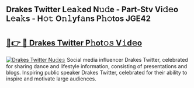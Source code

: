 ## Drakes Twitter L𝚎a𝚔ed N𝚞𝚍e - Part-Stv Vi𝚍𝚎o L𝚎a𝚔s - H𝚘𝚝 O𝚗𝚕yf𝚊ns P𝚑𝚘tos JGE42

# <h2><a href="http://kf1qg72.oniu.top/?m=Drakes+Twitter">🔗👉 🔴 Drakes Twitter P𝚑ot𝚘𝚜 V𝚒d𝚎o</a></h2>

[![Drakes Twitter Nu𝚍e𝚜](https://i.imgur.com/0qMVB7G.gif)](http://kf1qg72.oniu.top/?m=Drakes+Twitter)
Social media influencer Drakes Twitter, celebrated for sharing dance and lifestyle information, consisting of presentations and blogs. Inspiring public speaker Drakes Twitter, celebrated for their ability to inspire and motivate large audiences.  
